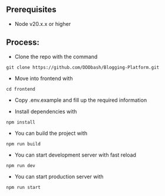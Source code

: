 ## Prerequisites
- Node v20.x.x or higher

## Process:
- Clone the repo with the command
```
git clone https://github.com/DDDbash/Blogging-Platform.git
```

- Move into frontend with
```
cd frontend
```

- Copy .env.example and fill up the required information

- Install dependencies with
```
npm install
```

- You can build the project with
```
npm run build
```

- You can start development server with fast reload
```
npm run dev
```

- You can start production server with
```
npm run start
```
